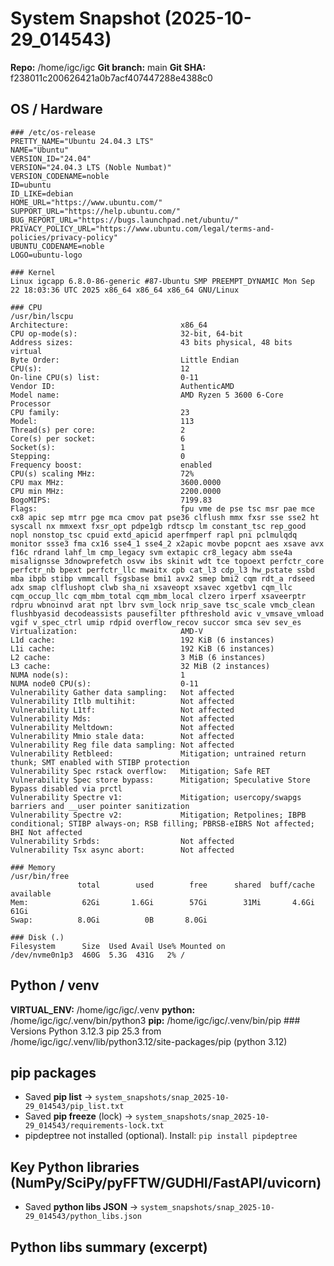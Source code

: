 # System Snapshot (2025-10-29_014543)

**Repo:** /home/igc/igc
**Git branch:** main
**Git SHA:** f238011c200626421a0b7acf407447288e4388c0

## OS / Hardware

    ### /etc/os-release
    PRETTY_NAME="Ubuntu 24.04.3 LTS"
    NAME="Ubuntu"
    VERSION_ID="24.04"
    VERSION="24.04.3 LTS (Noble Numbat)"
    VERSION_CODENAME=noble
    ID=ubuntu
    ID_LIKE=debian
    HOME_URL="https://www.ubuntu.com/"
    SUPPORT_URL="https://help.ubuntu.com/"
    BUG_REPORT_URL="https://bugs.launchpad.net/ubuntu/"
    PRIVACY_POLICY_URL="https://www.ubuntu.com/legal/terms-and-policies/privacy-policy"
    UBUNTU_CODENAME=noble
    LOGO=ubuntu-logo
    
    ### Kernel
    Linux igcapp 6.8.0-86-generic #87-Ubuntu SMP PREEMPT_DYNAMIC Mon Sep 22 18:03:36 UTC 2025 x86_64 x86_64 x86_64 GNU/Linux
    
    ### CPU
    /usr/bin/lscpu
    Architecture:                         x86_64
    CPU op-mode(s):                       32-bit, 64-bit
    Address sizes:                        43 bits physical, 48 bits virtual
    Byte Order:                           Little Endian
    CPU(s):                               12
    On-line CPU(s) list:                  0-11
    Vendor ID:                            AuthenticAMD
    Model name:                           AMD Ryzen 5 3600 6-Core Processor
    CPU family:                           23
    Model:                                113
    Thread(s) per core:                   2
    Core(s) per socket:                   6
    Socket(s):                            1
    Stepping:                             0
    Frequency boost:                      enabled
    CPU(s) scaling MHz:                   72%
    CPU max MHz:                          3600.0000
    CPU min MHz:                          2200.0000
    BogoMIPS:                             7199.83
    Flags:                                fpu vme de pse tsc msr pae mce cx8 apic sep mtrr pge mca cmov pat pse36 clflush mmx fxsr sse sse2 ht syscall nx mmxext fxsr_opt pdpe1gb rdtscp lm constant_tsc rep_good nopl nonstop_tsc cpuid extd_apicid aperfmperf rapl pni pclmulqdq monitor ssse3 fma cx16 sse4_1 sse4_2 x2apic movbe popcnt aes xsave avx f16c rdrand lahf_lm cmp_legacy svm extapic cr8_legacy abm sse4a misalignsse 3dnowprefetch osvw ibs skinit wdt tce topoext perfctr_core perfctr_nb bpext perfctr_llc mwaitx cpb cat_l3 cdp_l3 hw_pstate ssbd mba ibpb stibp vmmcall fsgsbase bmi1 avx2 smep bmi2 cqm rdt_a rdseed adx smap clflushopt clwb sha_ni xsaveopt xsavec xgetbv1 cqm_llc cqm_occup_llc cqm_mbm_total cqm_mbm_local clzero irperf xsaveerptr rdpru wbnoinvd arat npt lbrv svm_lock nrip_save tsc_scale vmcb_clean flushbyasid decodeassists pausefilter pfthreshold avic v_vmsave_vmload vgif v_spec_ctrl umip rdpid overflow_recov succor smca sev sev_es
    Virtualization:                       AMD-V
    L1d cache:                            192 KiB (6 instances)
    L1i cache:                            192 KiB (6 instances)
    L2 cache:                             3 MiB (6 instances)
    L3 cache:                             32 MiB (2 instances)
    NUMA node(s):                         1
    NUMA node0 CPU(s):                    0-11
    Vulnerability Gather data sampling:   Not affected
    Vulnerability Itlb multihit:          Not affected
    Vulnerability L1tf:                   Not affected
    Vulnerability Mds:                    Not affected
    Vulnerability Meltdown:               Not affected
    Vulnerability Mmio stale data:        Not affected
    Vulnerability Reg file data sampling: Not affected
    Vulnerability Retbleed:               Mitigation; untrained return thunk; SMT enabled with STIBP protection
    Vulnerability Spec rstack overflow:   Mitigation; Safe RET
    Vulnerability Spec store bypass:      Mitigation; Speculative Store Bypass disabled via prctl
    Vulnerability Spectre v1:             Mitigation; usercopy/swapgs barriers and __user pointer sanitization
    Vulnerability Spectre v2:             Mitigation; Retpolines; IBPB conditional; STIBP always-on; RSB filling; PBRSB-eIBRS Not affected; BHI Not affected
    Vulnerability Srbds:                  Not affected
    Vulnerability Tsx async abort:        Not affected
    
    ### Memory
    /usr/bin/free
                   total        used        free      shared  buff/cache   available
    Mem:            62Gi       1.6Gi        57Gi        31Mi       4.6Gi        61Gi
    Swap:          8.0Gi          0B       8.0Gi
    
    ### Disk (.)
    Filesystem      Size  Used Avail Use% Mounted on
    /dev/nvme0n1p3  460G  5.3G  431G   2% /

## Python / venv

**VIRTUAL_ENV:** /home/igc/igc/.venv
**python:** /home/igc/igc/.venv/bin/python3
**pip:** /home/igc/igc/.venv/bin/pip
    ### Versions
    Python 3.12.3
    pip 25.3 from /home/igc/igc/.venv/lib/python3.12/site-packages/pip (python 3.12)

## pip packages

- Saved **pip list** → `system_snapshots/snap_2025-10-29_014543/pip_list.txt`
- Saved **pip freeze** (lock) → `system_snapshots/snap_2025-10-29_014543/requirements-lock.txt`
- pipdeptree not installed (optional). Install: `pip install pipdeptree`

## Key Python libraries (NumPy/SciPy/pyFFTW/GUDHI/FastAPI/uvicorn)

- Saved **python libs JSON** → `system_snapshots/snap_2025-10-29_014543/python_libs.json`

## Python libs summary (excerpt)

